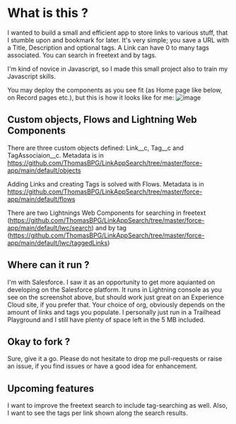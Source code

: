 # What is this ?

I wanted to build a small and efficient app to store links to various stuff, that I stumble upon and bookmark for later.
It's very simple; you save a URL with a Title, Description and optional tags. A Link can have 0 to many tags associated. 
You can search in freetext and by tags.

I'm kind of novice in Javascript, so I made this small project also to train my Javascript skills.

You may deploy the components as you see fit (as Home page like below, on Record pages etc.), but this is how it looks like for me:
![image](https://user-images.githubusercontent.com/16976573/218338061-13172686-24cb-4cc8-917b-926dcfd00be8.png)

## Custom objects, Flows and Lightning Web Components
There are three custom objects defined: Link__c, Tag__c and TagAssociaion__c. Metadata is in https://github.com/ThomasBPG/LinkAppSearch/tree/master/force-app/main/default/objects

Adding Links and creating Tags is solved with Flows. Metadata is in https://github.com/ThomasBPG/LinkAppSearch/tree/master/force-app/main/default/flows

There are two Lightnings Web Components for searching in freetext (https://github.com/ThomasBPG/LinkAppSearch/tree/master/force-app/main/default/lwc/search) and by tag (https://github.com/ThomasBPG/LinkAppSearch/tree/master/force-app/main/default/lwc/taggedLinks)

## Where can it run ?
I'm with Salesforce. I saw it as an opportunity to get more aquianted on developing on the Salesforce platform. It runs in Lightning console as you see on the screenshot above, but should work just great on an Experience Cloud site, if you prefer that.
Your choice of org, obviously depends on the amount of links and tags you populate. I personally just run in a Trailhead Playground and I still have plenty of space left in the 5 MB included.

## Okay to fork ?
Sure, give it a go. Please do not hesitate to drop me pull-requests or raise an issue, if you find issues or have a good idea for enhancement.

## Upcoming features
I want to improve the freetext search to include tag-searching as well. Also, I want to see the tags per link shown along the search results.